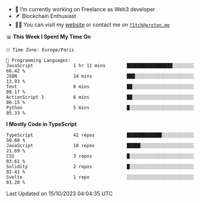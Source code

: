 - 🔭 I’m currently working on Freelance as Web3 developer
- 🪶 Blockchain Enthusiast
- 👨‍💻 You can visit my [website](https://f1tch.xyz) or contact me on [`f1tch@proton.me`](mailto:f1tch@proton.me)

<!--START_SECTION:waka-->
📊 **This Week I Spent My Time On** 

```text
🕑︎ Time Zone: Europe/Paris

💬 Programming Languages: 
JavaScript               1 hr 11 mins        █████████████████░░░░░░░░   66.42 % 
JSON                     14 mins             ███░░░░░░░░░░░░░░░░░░░░░░   13.93 % 
Text                     8 mins              ██░░░░░░░░░░░░░░░░░░░░░░░   08.17 % 
ActionScript 3           6 mins              ██░░░░░░░░░░░░░░░░░░░░░░░   06.15 % 
Python                   5 mins              █░░░░░░░░░░░░░░░░░░░░░░░░   05.33 % 
```

**I Mostly Code in TypeScript** 

```text
TypeScript               42 repos            █████████████░░░░░░░░░░░░   50.60 % 
JavaScript               18 repos            █████░░░░░░░░░░░░░░░░░░░░   21.69 % 
CSS                      3 repos             █░░░░░░░░░░░░░░░░░░░░░░░░   03.61 % 
Solidity                 2 repos             █░░░░░░░░░░░░░░░░░░░░░░░░   02.41 % 
Svelte                   1 repo              ░░░░░░░░░░░░░░░░░░░░░░░░░   01.20 % 
```




 Last Updated on 15/10/2023 04:04:35 UTC
<!--END_SECTION:waka-->
